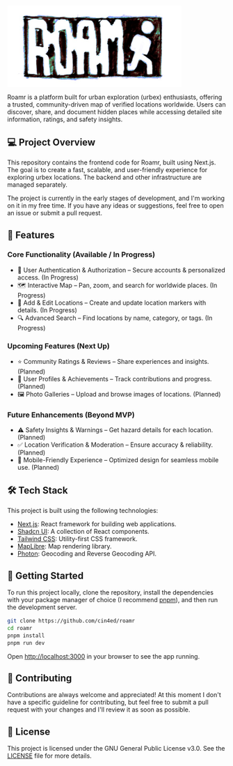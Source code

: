 <img src="public/roamr-logo-classic.jpeg" style="margin: 30 auto; display: block;" width="400"/>

Roamr is a platform built for urban exploration (urbex) enthusiasts, offering a trusted, community-driven map of verified locations worldwide. Users can discover, share, and document hidden places while accessing detailed site information, ratings, and safety insights.

## 💻 Project Overview

This repository contains the frontend code for Roamr, built using Next.js. The goal is to create a fast, scalable, and user-friendly experience for exploring urbex locations. The backend and other infrastructure are managed separately.

The project is currently in the early stages of development, and I'm working on it in my free time. If you have any ideas or suggestions, feel free to open an issue or submit a pull request.

## 🌟 Features

### Core Functionality (Available / In Progress)

- 🔑 User Authentication & Authorization – Secure accounts & personalized access. (In Progress)
- 🗺️ Interactive Map – Pan, zoom, and search for worldwide places. (In Progress)
- 📍 Add & Edit Locations – Create and update location markers with details. (In Progress)
- 🔍 Advanced Search – Find locations by name, category, or tags. (In Progress)

### Upcoming Features (Next Up)

- ⭐ Community Ratings & Reviews – Share experiences and insights. (Planned)
- 👤 User Profiles & Achievements – Track contributions and progress. (Planned)
- 🖼️ Photo Galleries – Upload and browse images of locations. (Planned)

### Future Enhancements (Beyond MVP)

- ⚠️ Safety Insights & Warnings – Get hazard details for each location. (Planned)
- ✅ Location Verification & Moderation – Ensure accuracy & reliability. (Planned)
- 📱 Mobile-Friendly Experience – Optimized design for seamless mobile use. (Planned)

## 🛠️ Tech Stack

This project is built using the following technologies:

- [Next.js](https://nextjs.org/): React framework for building web applications.
- [Shadcn UI](https://ui.shadcn.com/): A collection of React components.
- [Tailwind CSS](https://tailwindcss.com/): Utility-first CSS framework.
- [MapLibre](https://maplibre.org/): Map rendering library.
- [Photon](https://photon.komoot.io/): Geocoding and Reverse Geocoding API.

## 🚀 Getting Started

To run this project locally, clone the repository, install the dependencies with your package manager of choice (I recommend [pnpm](https://pnpm.io/)), and then run the development server.

```bash
git clone https://github.com/cin4ed/roamr
cd roamr
pnpm install
pnpm run dev
```

Open [http://localhost:3000](http://localhost:3000) in your browser to see the app running.

## 🤝 Contributing

Contributions are always welcome and appreciated! At this moment I don't have a specific guideline for contributing, but feel free to submit a pull request with your changes and I'll review it as soon as possible.

## 📝 License

This project is licensed under the GNU General Public License v3.0. See the [LICENSE](LICENSE) file for more details.
